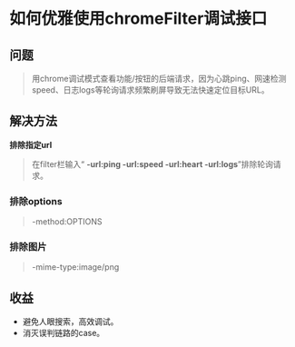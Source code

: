 # 如何优雅使用chromeFilter调试接口



## 问题

> 用chrome调试模式查看功能/按钮的后端请求，因为心跳ping、网速检测speed、日志logs等轮询请求频繁刷屏导致无法快速定位目标URL。



## 解决方法

**排除指定url**

> 在filter栏输入“ **-url:ping -url:speed -url:heart -url:logs**”排除轮询请求。

### 排除options

> -method:OPTIONS

### 排除图片

> -mime-type:image/png



## 收益

- 避免人眼搜索，高效调试。
- 消灭误判链路的case。